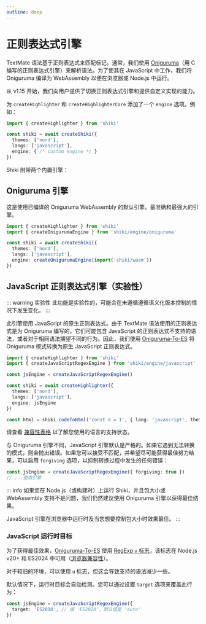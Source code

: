 ```yaml
---
outline: deep
---
```


# 正则表达式引擎

TextMate 语法基于正则表达式来匹配标记。通常，我们使用 [Oniguruma](https://github.com/kkos/oniguruma)（用 C 编写的正则表达式引擎）来解析语法。为了使其在 JavaScript 中工作，我们将 Oniguruma 编译为 WebAssembly 以便在浏览器或 Node.js 中运行。

从 v1.15 开始，我们向用户提供了切换正则表达式引擎和提供自定义实现的能力。

为 `createHighlighter` 和 `createHighlighterCore` 添加了一个 `engine` 选项。例如：

```ts
import { createHighlighter } from 'shiki'

const shiki = await createShiki({
  themes: ['nord'],
  langs: ['javascript'],
  engine: { /* custom engine */ }
})
```

Shiki 附带两个内置引擎：

## Oniguruma 引擎

这是使用已编译的 Oniguruma WebAssembly 的默认引擎。最准确和最强大的引擎。

```ts
import { createHighlighter } from 'shiki'
import { createOnigurumaEngine } from 'shiki/engine/oniguruma'

const shiki = await createShiki({
  themes: ['nord'],
  langs: ['javascript'],
  engine: createOnigurumaEngine(import('shiki/wasm'))
})
```

## JavaScript 正则表达式引擎（实验性）

::: warning 实验性
此功能是实验性的，可能会在未遵循遵循语义化版本控制的情况下发生变化。
:::

此引擎使用 JavaScript 的原生正则表达式。由于 TextMate 语法使用的正则表达式是为 Oniguruma 编写的，它们可能包含 JavaScript 的正则表达式不支持的语法，或者对于相同语法期望不同的行为。因此，我们使用 [Oniguruma-To-ES](https://github.com/slevithan/oniguruma-to-es) 将 Oniguruma 模式转换为原生 JavaScript 正则表达式。

```ts {2,4,9}
import { createHighlighter } from 'shiki'
import { createJavaScriptRegexEngine } from 'shiki/engine/javascript'

const jsEngine = createJavaScriptRegexEngine()

const shiki = await createHighlighter({
  themes: ['nord'],
  langs: ['javascript'],
  engine: jsEngine
})

const html = shiki.codeToHtml('const a = 1', { lang: 'javascript', theme: 'nord' })
```

请查看 [兼容性表格](/references/engine-js-compat) 以了解您使用的语言的支持状态。

与 Oniguruma 引擎不同，JavaScript 引擎默认是严格的。如果它遇到无法转换的模式，则会抛出错误。如果您可以接受不匹配，并希望尽可能获得最佳努力结果，可以启用 `forgiving` 选项，以抑制转换过程中发生的任何错误：

```ts
const jsEngine = createJavaScriptRegexEngine({ forgiving: true })
// ...使用引擎
```

::: info
如果您在 Node.js（或构建时）上运行 Shiki，并且包大小或 WebAssembly 支持不是问题，我们仍然建议使用 Oniguruma 引擎以获得最佳结果。

JavaScript 引擎在浏览器中运行时及当您想要控制包大小时效果最佳。
:::

### JavaScript 运行时目标

为了获得最佳效果，[Oniguruma-To-ES](https://github.com/slevithan/oniguruma-to-es) 使用 [RegExp `v` 标志](https://developer.mozilla.org/en-US/docs/Web/JavaScript/Reference/Global_Objects/RegExp/unicodeSets)，该标志在 Node.js v20+ 和 ES2024 中可用（[浏览器兼容性](https://developer.mozilla.org/en-US/docs/Web/JavaScript/Reference/Global_Objects/RegExp/unicodeSets#browser_compatibility)）。

对于较旧的环境，可以使用 `u` 标志，但这会导致支持的语法减少一些。

默认情况下，运行时目标会自动检测。您可以通过设置 `target` 选项来覆盖此行为：

```ts
const jsEngine = createJavaScriptRegexEngine({
  target: 'ES2018', // 或 'ES2024'，默认值是 'auto'
})
```